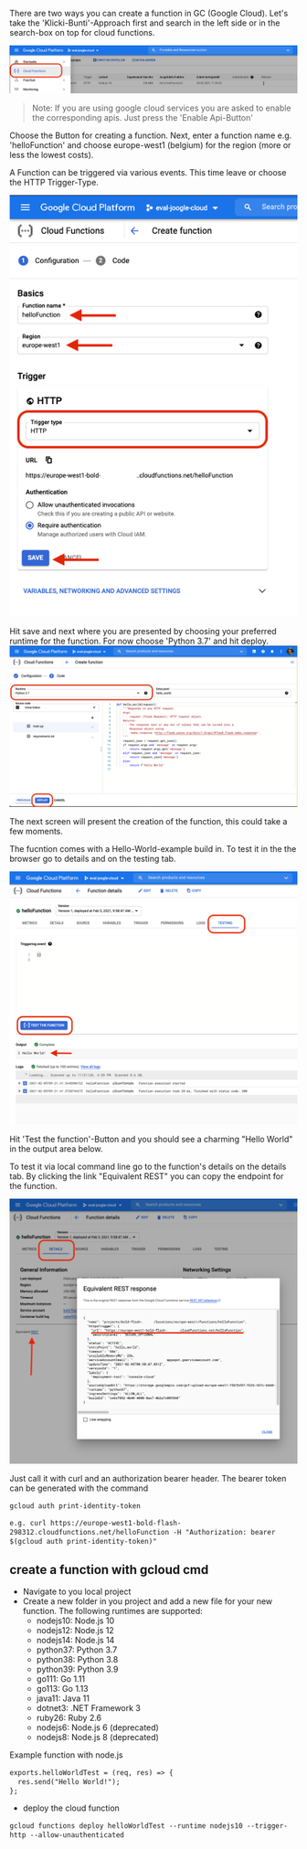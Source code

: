 There are two ways you can create a function in GC (Google Cloud). Let's take the 'Klicki-Bunti'-Approach first and search in the left side or in the search-box on top for cloud functions. 

![leftmenue.png](pictures/leftmenue.png) 

> Note:  If you are using google cloud services you are asked to enable the corresponding apis. Just press the 'Enable Api-Button'

Choose the Button for creating a function. Next, enter a function name e.g. 'helloFunction' and choose europe-west1 (belgium) for the region (more or less the lowest costs).

A Function can be triggered via various events. This time leave or choose the HTTP Trigger-Type.

![createfunction.png](pictures/createfunction.png)

Hit save and next where you are presented by choosing your preferred runtime for the function. For now choose 'Python 3.7' and hit deploy. ![selectfunctionsruntime.png](pictures/selectfunctionsruntime.png)

The next screen will present the creation of the function, this could take a few moments.

The fucntion comes with a Hello-World-example build in. To test it in the the browser go to details and on the testing tab.  

![browser_testing.png](pictures/browser_testing.png)

Hit 'Test the function'-Button and you should see a charming "Hello World" in the output area below.

To test it via local command line go to the function's details on the details tab. By clicking the link "Equivalent REST" you can copy the endpoint for the function. 

![functionrestinfo.png](pictures/functionrestinfo.png)

Just call it with curl and an authorization bearer header. The bearer token can be generated with the command 
```
gcloud auth print-identity-token 
```

```
e.g. curl https://europe-west1-bold-flash-298312.cloudfunctions.net/helloFunction -H "Authorization: bearer $(gcloud auth print-identity-token)"
```

## create a function with gcloud cmd

* Navigate to you local project
* Create a new folder in you project and add a new file for your new function. The following runtimes are supported: 
  * nodejs10: Node.js 10
  * nodejs12: Node.js 12
  * nodejs14: Node.js 14
  * python37: Python 3.7
  * python38: Python 3.8
  * python39: Python 3.9
  * go111: Go 1.11
  * go113: Go 1.13
  * java11: Java 11
  * dotnet3: .NET Framework 3
  * ruby26: Ruby 2.6
  * nodejs6: Node.js 6 (deprecated)
  * nodejs8: Node.js 8 (deprecated)
  
Example function with node.js

```
exports.helloWorldTest = (req, res) => {
  res.send("Hello World!");
};
```

* deploy the cloud function

```
gcloud functions deploy helloWorldTest --runtime nodejs10 --trigger-http --allow-unauthenticated
```
